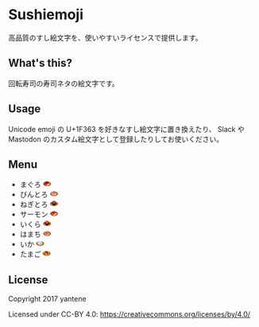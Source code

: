 Sushiemoji
==========

高品質のすし絵文字を、使いやすいライセンスで提供します。

## What's this?

回転寿司の寿司ネタの絵文字です。

## Usage

Unicode emoji の U+1F363 を好きなすし絵文字に置き換えたり、
Slack や Mastodon のカスタム絵文字として登録したりしてお使いください。

## Menu

- まぐろ ![まぐろ](16x16/maguro.png)
- びんとろ ![びんとろ](16x16/bintoro.png)
- ねぎとろ ![ねぎとろ](16x16/negitoro.png)
- サーモン ![サーモン](16x16/salmon.png)
- いくら ![いくら](16x16/ikra.png)
- はまち ![はまち](16x16/hamachi.png)
- いか ![いか](16x16/ika.png)
- たまご ![たまご](16x16/tamago.png)

## License

Copyright 2017 yantene

Licensed under CC-BY 4.0: https://creativecommons.org/licenses/by/4.0/
